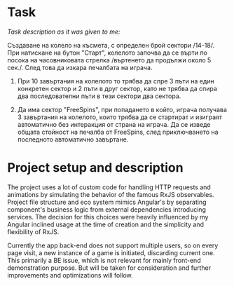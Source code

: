 # Task 
*Task description as it was given to me:*

Създаване на колело на късмета, с определен брой сектори /14-18/.
При натискане на бутон "Старт", колелото започва да се върти по посока
на часовниковата стрелка /въртенето да продължи около 5 сек./. След това
да изкара печалбата на играча.

1. При 10 завъртания на колелото то трябва да спре 3 пъти на един конкретен
сектор и 2 пъти в друг сектор, като не трябва да спира два последователни пъти в тези сектори два сектора.

2. Да има сектор "FreeSpins", при попадането в който, играча
получава 3 завъртания на колелото, които трябва да се стартират и изиграят автоматично без интеракция от страна
на играча. Да се изведе общата стойност на печалба от FreeSpins, след приключването на последното автоматично завъртане.

# Project setup and description

The project uses a lot of custom code for handling HTTP requests and animations by simulating the behavior of the famous RxJS observables. Project file structure and eco system mimics Angular's by separating component's business logic from external dependencies introducing services. The decision for this choices were heavily influenced by my Angular inclined usage at the time of creation and the simplicity and flexibility of RxJS.

Currently the app back-end does not support multiple users, so on every page visit, a new instance of a game is initiated, discarding current one. This primarily a BE issue, which is not relevant for mainly front-end demonstration purpose. But will be taken for consideration and further improvements and optimizations will follow.
